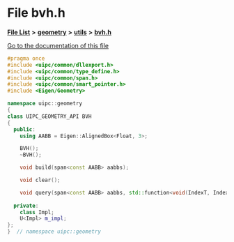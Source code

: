 

# File bvh.h

[**File List**](files.md) **>** [**geometry**](dir_04894967a28d068f10a69f6e8a07a2cb.md) **>** [**utils**](dir_739799d2da88efedfd4a7c44220c72e4.md) **>** [**bvh.h**](bvh_8h.md)

[Go to the documentation of this file](bvh_8h.md)


```C++
#pragma once
#include <uipc/common/dllexport.h>
#include <uipc/common/type_define.h>
#include <uipc/common/span.h>
#include <uipc/common/smart_pointer.h>
#include <Eigen/Geometry>

namespace uipc::geometry
{
class UIPC_GEOMETRY_API BVH
{
  public:
    using AABB = Eigen::AlignedBox<Float, 3>;

    BVH();
    ~BVH();

    void build(span<const AABB> aabbs);

    void clear();

    void query(span<const AABB> aabbs, std::function<void(IndexT, IndexT)>&& QF) const;
    
  private:
    class Impl;
    U<Impl> m_impl;
};
}  // namespace uipc::geometry
```


